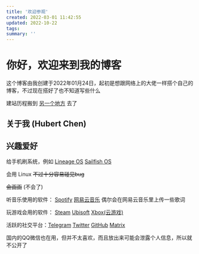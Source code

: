 ```yaml
---
title: '欢迎参观'
created: 2022-03-01 11:42:55
updated: 2022-10-22
tags:
summary: ''
---
```

# 你好，欢迎来到我的博客

这个博客由我创建于2022年01月24日，起初是想跟网络上的大佬一样搭个自己的博客，不过现在搭好了也不知道写些什么

建站历程搬到 [另一个地方](./about/history/) 去了

## 关于我 (Hubert Chen)

## 兴趣爱好

给手机刷系统，例如 [Lineage OS](https://lineageos.org/) [Sailfish OS](https://sailfishos.org/)

会用 Linux  ~~不过十分容易碰见bug~~

 ~~会画画~~ (不会了)
 
听音乐使用的软件： [Spotify](https://spotify.com/)  [网易云音乐](https://music.163.com/) 偶尔会在网易云音乐里上传一些歌词

玩游戏会用的软件： [Steam](https://store.steampowered.com/) [Ubisoft](https://www.ubisoft.com/) [Xbox(云游戏)](https://www.xbox.com/)

活跃的社交平台：[Telegram](https://t.me/trle5) [Twitter](https://twitter.com/interstellar750) [GitHub](https://github.com/Interstellar750/) [Matrix](https://matrix.io/#/@trle5:matrix.org )

国内的QQ微信也在用，但并不太喜欢，而且放出来可能会泄露个人信息，所以就不公开了
